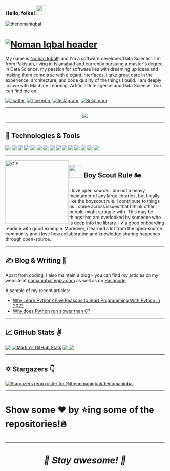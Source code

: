

### Hello, folks! <img src="https://raw.githubusercontent.com/thenomaniqbal/thenomaniqbal/master/wave.gif" width="30px">
<p align="left"> <img src="https://komarev.com/ghpvc/?username=thenomaniqbal&label=Profile%20Views&color=blue&style=plastic" alt="thenomaniqbal" /> </p>

# [![Noman Iqbal header](https://raw.githubusercontent.com/thenomaniqbal/thenomaniqbal/master/icon/dino.gif)](http://nomaniqbal.epizy.com)

My name is [Noman Iqbal!](http://nomaniqbal.epizy.com/)! and I'm a software developer/Data Scientist. I'm from Pakistan, living in Islamabad and currently pursuing a master's degree in Data Science. my passion for software lies with dreaming up ideas and making them come true with elegant interfaces. i take great care in the experience, architecture, and code quality of the things I build. I am deeply in love with Machine Learning, Artificial Intelligence and Data Science. You can find me on: <br>

[![Twitter][1.2]][1], [![LinkedIn][3.2]][3], [![Instagram][4.2]][4], [![SoloLearn][5.2]][5].

---

<!-- Typing SVG by DenverCoder1 - https://github.com/DenverCoder1/readme-typing-svg -->
<p align="center">
  <a href="https://github.com/DenverCoder1/readme-typing-svg"><img src="https://readme-typing-svg.herokuapp.com?font=Garamond&color=%231FDC0F&lines=I+am+into+;Artificial+Intelligence;Data+Science;+Machine+Learning;Deep+Learning+;Big+Data;and;Computer+Vision&width=380&height=45"></a>
</p>

---

## 🔧 Technologies & Tools
![](https://img.shields.io/badge/OS-Linux-informational?style=flat&logo=linux&logoColor=white&color=2bbc8a)
![](https://img.shields.io/badge/IDE-Pycharm-informational?style=flat&logo=pycharm&logoColor=white&color=2bbc8a)
![](https://img.shields.io/badge/IDE-Visualstudio-informational?style=flat&logo=visualstudio&logoColor=white&color=2bbc8a)
![](https://img.shields.io/badge/Tools-SPSS-informational?style=flat&logo=ibm&logoColor=white&color=2bbc8a)
![](https://img.shields.io/badge/Tools-SQL-informational?style=flat&logo=microsoftsqlserver&logoColor=white&color=2bbc8a)
![](https://img.shields.io/badge/Tools-TobiiProLab-informational?style=flat&logo=eyeem&logoColor=white&color=2bbc8a)
![](https://img.shields.io/badge/PDP-Anaconda-informational?style=flat&logo=anaconda&logoColor=white&color=2bbc8a)
![](https://img.shields.io/badge/VIDE-JupyterNotebook-informational?style=flat&logo=jupyter&logoColor=white&color=2bbc8a)
![](https://img.shields.io/badge/Tools-Gitbash-informational?style=flat&logo=github&logoColor=white&color=2bbc8a)
![](https://img.shields.io/badge/Code-C++-informational?style=flat&logo=cplusplus&logoColor=white&color=2bbc8a)
![](https://img.shields.io/badge/Code-Python-informational?style=flat&logo=python&logoColor=white&color=2bbc8a)
![](https://img.shields.io/badge/Tech-MachineLearning-informational?style=flat&logo=python&logoColor=white&color=2bbc8a)
![](https://img.shields.io/badge/Tech-ComputerVision-informational?style=flat&logo=python&logoColor=white&color=2bbc8a)
![](https://img.shields.io/badge/Tech-DataScience-informational?style=flat&logo=teradata&logoColor=white&color=2bbc8a)
![](https://img.shields.io/badge/Tech-DataMining-informational?style=flat&logo=teradata&logoColor=white&color=2bbc8a)


---
 
 <p>
  <img align="left" alt="GIF" src="https://github.com/thenomaniqbal/thenomaniqbal/blob/master/icon/code.gif?raw=true" width="200" />
</p>

## <img src="https://raw.githubusercontent.com/thenomaniqbal/thenomaniqbal/master/icon/rockstar.gif" width="40px"> Boy Scout Rule 🏍️

I love open source.  I am not a heavy maintainer of any large libraries, but I really like the boyscout rule.  I contribute to things as I come across issues that I think other people might struggle with.  This may be things that are overlooked by someone who is deep into the library. I 💕 a good onboarding readme with good example. Moreover, i learned a lot from the open-source community and i love how collaboration and knowledge sharing happenes through open-source. 

---

## &#x270d; Blog & Writing 📕

Apart from coding, I also maintain a blog - you can find my articles on my website at [nomaniqbal.epizy.com](http://nomaniqbal.epizy.com/) as well as on [Hashnode](https://nomaniqbal.hashnode.dev/).

A sample of my recent articles:

<!-- BLOG-POST-LIST:START -->
- [Why Learn Python? Five Reasons to Start Programming With Python in 2022](https://nomaniqbal.hashnode.dev/why-learn-python-five-reasons-to-start-programming-with-python-in-2022)
- [Why does Python run slower than C?](https://nomaniqbal.hashnode.dev/why-does-python-run-slower-than-c)
<!-- BLOG-POST-LIST:END -->

---

## &#x1f4c8; GitHub Stats ✌️

<a href="https://github.com/thenomaniqbal/thenomaniqbal">
  <img align="center" src="https://github-readme-stats.vercel.app/api/top-langs/?username=thenomaniqbal&hide=java,html,tex&title_color=ffffff&text_color=c9cacc&icon_color=2bbc8a&bg_color=1d1f21&langs_count=5" />
</a>
<a href="https://github.com/thenomaniqbal/thenomaniqbal">
  <img align="center" src="https://github-readme-stats.vercel.app/api?username=thenomaniqbal&show_icons=true&line_height=27&count_private=true&title_color=ffffff&text_color=c9cacc&icon_color=2bbc8a&bg_color=1d1f21" alt="Martin's GitHub Stats" />
</a>

<a href="https://github.com/thenomaniqbal/thenomaniqbal">
  <img align="center" src="https://github-readme-stats.vercel.app/api/pin/?username=thenomaniqbal&repo=thenomaniqbal&title_color=ffffff&text_color=c9cacc&icon_color=2bbc8a&bg_color=1d1f21" />
</a>


<a href="https://github.com/thenomaniqbal/job-shop">
  <img align="center" src="https://github-readme-stats.vercel.app/api/pin/?username=thenomaniqbal&repo=job-shop&title_color=ffffff&text_color=c9cacc&icon_color=2bbc8a&bg_color=1d1f21" />
</a>    


---

## ✡️ Stargazers 👇

[![Stargazers repo roster for @thenomaniqbal/thenomaniqbal](https://reporoster.com/stars/thenomaniqbal/thenomaniqbal)](https://github.com/thenomaniqbal/thenomaniqbal/stargazers)

---

<h1> Show some ❤️ by ⭐ing some of the repositories!🔥 <h1>

---

<h1 align='center'><i>💪 Stay awesome! 🥰</i></h1>

<!-- links to social media icons -->

<!-- icons with padding -->

[1.1]: http://i.imgur.com/tXSoThF.png (twitter icon with padding)
[2.1]: http://i.imgur.com/0o48UoR.png (github icon with padding)

<!-- icons without padding -->

[1.2]: https://raw.githubusercontent.com/thenomaniqbal/thenomaniqbal/master/icon/twitter.png (LinkedIn icon without padding)
[2.2]: http://i.imgur.com/9I6NRUm.png (github icon without padding)
[3.2]: https://raw.githubusercontent.com/thenomaniqbal/thenomaniqbal/master/icon/linkedin.png (LinkedIn icon without padding)
[4.2]: https://raw.githubusercontent.com/thenomaniqbal/thenomaniqbal/master/icon/instagram.png (Instagram icon without padding)
[5.2]: https://raw.githubusercontent.com/thenomaniqbal/thenomaniqbal/master/icon/sololearn.ico (Sololearn icon without padding)



<!-- links to your social media accounts -->

[1]: https://twitter.com/thenomaniqbal/
[2]: https://github.com/thenomaniqbal/
[3]: https://www.linkedin.com/in/thenomaniqbal/
[4]: https://instagram.com/thenomaniqbal/
[5]: https://www.sololearn.com/profile/14847321/



<!-- Resources -->
<!-- Icons: https://simpleicons.org/ -->
<!-- GitHub Stats: https://github.com/anuraghazra/github-readme-stats -->
<!-- Emojis: https://emojipedia.org/emoji/ -->
<!-- HTML Emojis: https://www.fileformat.info/index.htm -->
<!-- Shields: https://shields.io/ -->
<!-- Awesome GitHub Profile README: https://github.com/abhisheknaiidu/awesome-github-profile-readme -->

